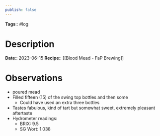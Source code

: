 ```yaml
---
publish: false
---
```

**Tags**:: #log

# Description
**Date**:: 2023-06-15
**Recipe**:: [[Blood Mead - FaP Brewing]]

# Observations
- poured mead
- Filled fifteen (15) of the swing top bottles and then some
	- Could have used an extra three bottles
- Tastes fabulous, kind of tart but somewhat sweet, extremely pleasant aftertaste
- Hydrometer readings:
	- BRIX: 9.5
	- SG Wort: 1.038